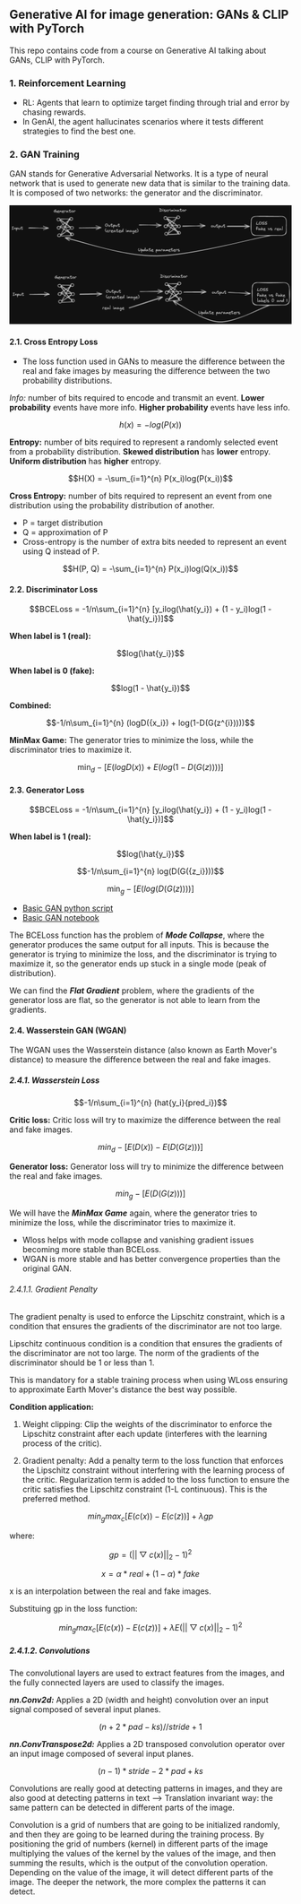 ## Generative AI for image generation: GANs & CLIP with PyTorch

This repo contains code from a course on Generative AI talking about GANs, CLIP with PyTorch.

### 1. Reinforcement Learning
- RL: Agents that learn to optimize target finding through trial and error by chasing rewards.
- In GenAI, the agent hallucinates scenarios where it tests different strategies to find the best one.

### 2. GAN Training
GAN stands for Generative Adversarial Networks. It is a type of neural network that is used to generate new data that is similar to the training data. It is composed of two networks: the generator and the discriminator.

 ![GAN Training](https://github.com/mgp87/GANs-CLIP-with-PyTorch/blob/main/GAN/GAN_Training.png)

 #### 2.1. Cross Entropy Loss
- The loss function used in GANs to measure the difference between the real and fake images by measuring the difference between the two probability distributions.

*Info:* number of bits required to encode and transmit an event.
**Lower probability** events have more info.
**Higher probability** events have less info.

```math
h(x) = -log(P(x))
```

**Entropy:** number of bits required to represent a randomly selected event from a probability distribution.
**Skewed distribution** has **lower** entropy.
**Uniform distribution** has **higher** entropy.

```math
H(X) = -\sum_{i=1}^{n} P(x_i)log(P(x_i))
```

**Cross Entropy:** number of bits required to represent an event from one distribution using the probability distribution of another.
- P = target distribution
- Q = approximation of P
- Cross-entropy is the number of extra bits needed to represent an event using Q instead of P.

```math
H(P, Q) = -\sum_{i=1}^{n} P(x_i)log(Q(x_i))
```

#### 2.2. Discriminator Loss

```math
BCELoss = -1/n\sum_{i=1}^{n} [y_ilog(\hat{y_i}) + (1 - y_i)log(1 - \hat{y_i})]
```

**When label is 1 (real):**
```math
log(\hat{y_i})
```

**When label is 0 (fake):**
```math
log(1 - \hat{y_i})
```

**Combined:**
```math
-1/n\sum_{i=1}^{n} (logD({x_i}) + log(1-D(G(z^{i}))))
```

**MinMax Game:** The generator tries to minimize the loss, while the discriminator tries to maximize it.

```math
\min_d -[E(logD(x)) + E(log(1-D(G(z))))]
```

#### 2.3. Generator Loss

```math
BCELoss = -1/n\sum_{i=1}^{n} [y_ilog(\hat{y_i}) + (1 - y_i)log(1 - \hat{y_i})]
```

**When label is 1 (real):**
```math
log(\hat{y_i})
```

```math
-1/n\sum_{i=1}^{n} log(D(G({z_i})))
```

```math
\min_g -[E(log(D(G(z))))]
```

- [Basic GAN python script](https://github.com/mgp87/GANs-CLIP-with-PyTorch/blob/main/GAN/basic.py)
- [Basic GAN notebook](https://github.com/mgp87/GANs-CLIP-with-PyTorch/blob/main/GAN/basic.ipynb)

The BCELoss function has the problem of ***Mode Collapse***, where the generator produces the same output for all inputs. This is because the generator is trying to minimize the loss, and the discriminator is trying to maximize it, so the generator ends up stuck in a single mode (peak of distribution).

We can find the ***Flat Gradient*** problem, where the gradients of the generator loss are flat, so the generator is not able to learn from the gradients.

#### 2.4. Wasserstein GAN (WGAN)

The WGAN uses the Wasserstein distance (also known as Earth Mover's distance) to measure the difference between the real and fake images.

##### 2.4.1. Wasserstein Loss

```math
-1/n\sum_{i=1}^{n} (hat{y_i}{pred_i})
```

**Critic loss:**
Critic loss will try to maximize the difference between the real and fake images.

```math
min_d -[E(D(x)) - E(D(G(z)))]
```

**Generator loss:**
Generator loss will try to minimize the difference between the real and fake images.

```math
min_g -[E(D(G(z)))]
```

We will have the ***MinMax Game*** again, where the generator tries to minimize the loss, while the discriminator tries to maximize it.

- Wloss helps with mode collapse and vanishing gradient issues becoming more stable than BCELoss.
- WGAN is more stable and has better convergence properties than the original GAN.

###### 2.4.1.1. Gradient Penalty

The gradient penalty is used to enforce the Lipschitz constraint, which is a condition that ensures the gradients of the discriminator are not too large.

Lipschitz continuous condition is a condition that ensures the gradients of the discriminator are not too large. The norm of the gradients of the discriminator should be 1 or less than 1.

This is mandatory for a stable training process when using WLoss ensuring to approximate Earth Mover's distance the best way possible.

**Condition application:**
1. Weight clipping: Clip the weights of the discriminator to enforce the Lipschitz constraint after each update (interferes with the learning process of the critic).

2. Gradient penalty: Add a penalty term to the loss function that enforces the Lipschitz constraint without interfering with the learning process of the critic. Regularization term is added to the loss function to ensure the critic satisfies the Lipschitz constraint (1-L continuous). This is the preferred method.

```math
min_g max_c [E(c(x)) - E(c(z))] + \lambda gp
```
where:

```math
gp = (||\bigtriangledown c(x)||_2 - 1)^2
```

```math
x = \alpha * real + (1 - \alpha)*fake
```

x is an interpolation between the real and fake images.

Substituing gp in the loss function:

```math
min_g max_c [E(c(x)) - E(c(z))] + \lambda E(||\bigtriangledown c(x)||_2 - 1)^2
```

##### 2.4.1.2. Convolutions

The convolutional layers are used to extract features from the images, and the fully connected layers are used to classify the images.

***nn.Conv2d:*** Applies a 2D (width and height) convolution over an input signal composed of several input planes.

```math
(n+2*pad - ks)//stride + 1
```

***nn.ConvTranspose2d:*** Applies a 2D transposed convolution operator over an input image composed of several input planes.

```math
(n-1)*stride - 2*pad + ks
```

Convolutions are really good at detecting patterns in images, and they are also good at detecting patterns in text --> Translation invariant way: the same pattern can be detected in different parts of the image.

Convolution is a grid of numbers that are going to be initialized randomly, and then they are going to be learned during the training process. By positioning the grid of numbers (kernel) in different parts of the image multiplying the values of the kernel by the values of the image, and then summing the results, which is the output of the convolution operation. Depending on the value of the image, it will detect different parts of the image. The deeper the network, the more complex the patterns it can detect.
